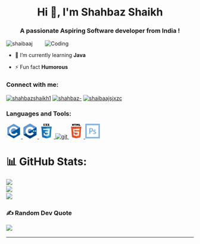 <h1 align="center">Hi 👋, I'm Shahbaz Shaikh</h1>
<h3 align="center">A passionate Aspiring Software developer from India !</h3>

<img align="right" alt="Coding" width="400px" src="https://user-images.githubusercontent.com/55389276/140866485-8fb1c876-9a8f-4d6a-98dc-08c4981eaf70.gif">
<p align="left"> <img src="https://komarev.com/ghpvc/?username=shaibaaj&label=Profile%20views&color=0e75b6&style=flat" alt="shaibaaj" /> </p>

- 🌱 I’m currently learning **Java**

- ⚡ Fun fact **Humorous**

<h3 align="left">Connect with me:</h3>
<p align="left">
<a href="https://linkedin.com/in/shahbazshaikh1" target="blank"><img align="center" src="https://raw.githubusercontent.com/rahuldkjain/github-profile-readme-generator/master/src/images/icons/Social/linked-in-alt.svg" alt="shahbazshaikh1" height="30" width="40" /></a>
<a href="https://www.leetcode.com/shahbaz-" target="blank"><img align="center" src="https://raw.githubusercontent.com/rahuldkjain/github-profile-readme-generator/master/src/images/icons/Social/leet-code.svg" alt="shahbaz-" height="30" width="40" /></a>
<a href="https://auth.geeksforgeeks.org/user/shaibaajsjxzc" target="blank"><img align="center" src="https://raw.githubusercontent.com/rahuldkjain/github-profile-readme-generator/master/src/images/icons/Social/geeks-for-geeks.svg" alt="shaibaajsjxzc" height="30" width="40" /></a>
</p>

<h3 align="left">Languages and Tools:</h3>
<p align="left"> <a href="https://www.cprogramming.com/" target="_blank" rel="noreferrer"> <img src="https://raw.githubusercontent.com/devicons/devicon/master/icons/c/c-original.svg" alt="c" width="40" height="40"/> </a> <a href="https://www.w3schools.com/cpp/" target="_blank" rel="noreferrer"> <img src="https://raw.githubusercontent.com/devicons/devicon/master/icons/cplusplus/cplusplus-original.svg" alt="cplusplus" width="40" height="40"/> </a> <a href="https://www.w3schools.com/css/" target="_blank" rel="noreferrer"> <img src="https://raw.githubusercontent.com/devicons/devicon/master/icons/css3/css3-original-wordmark.svg" alt="css3" width="40" height="40"/> </a> <a href="https://git-scm.com/" target="_blank" rel="noreferrer"> <img src="https://www.vectorlogo.zone/logos/git-scm/git-scm-icon.svg" alt="git" width="40" height="40"/> </a> <a href="https://www.w3.org/html/" target="_blank" rel="noreferrer"> <img src="https://raw.githubusercontent.com/devicons/devicon/master/icons/html5/html5-original-wordmark.svg" alt="html5" width="40" height="40"/> </a> <a href="https://www.photoshop.com/en" target="_blank" rel="noreferrer"> <img src="https://raw.githubusercontent.com/devicons/devicon/master/icons/photoshop/photoshop-line.svg" alt="photoshop" width="40" height="40"/> </a> </p>

# 📊 GitHub Stats:
![](https://github-readme-stats.vercel.app/api?username=shaibaaj&theme=highcontrast&hide_border=false&include_all_commits=false&count_private=false)<br/>
![](https://github-readme-streak-stats.herokuapp.com/?user=shaibaaj&theme=highcontrast&hide_border=false)<br/>
![](https://github-readme-stats.vercel.app/api/top-langs/?username=shaibaaj&theme=highcontrast&hide_border=false&include_all_commits=false&count_private=false&layout=compact)


<!-- Proudly created with GPRM ( https://gprm.itsvg.in ) -->

### ✍️ Random Dev Quote
![](https://quotes-github-readme.vercel.app/api?type=horizontal&theme=radical)

---
